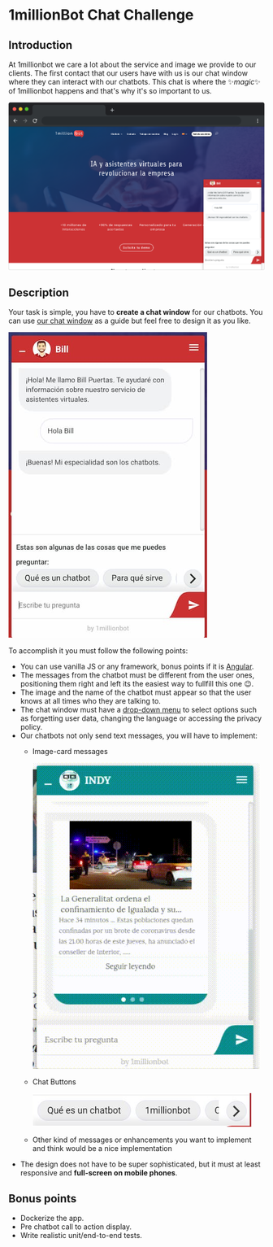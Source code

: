 # 1millionBot Chat Challenge

## Introduction

At 1millionbot we care a lot about the service and image we provide to our clients. The first contact that our users have with us is our chat window where they can interact with our chatbots. This chat is where the ✨*magic*✨ of 1millionbot happens and that's why it's so important to us.

![Browser Chat Screenshot](./examples/browser-chat-screenshot.png?raw=true)

## Description

Your task is simple, you have to **create a chat window** for our chatbots. You can use [our chat window](./examples/chat-screenshot.jpg) as a guide but feel free to design it as you like.

![our chat window](./examples/chat-screenshot.jpg)

To accomplish it you must follow the following points:

- You can use vanilla JS or any framework, bonus points if it is [Angular](https://angular.io/).
- The messages from the chatbot must be different from the user ones, positioning them right and left its the easiest way to fullfill this one 😉.
- The image and the name of the chatbot must appear so that the user knows at all times who they are talking to.
- The chat window must have a [drop-down menu](./examples/drop-down-menu.png) to select options such as forgetting user data, changing the language or accessing the privacy policy.
- Our chatbots not only send text messages, you will have to implement:
  - Image-card messages
  
    ![Chat Cards](./examples/chat-card.gif)
  - Chat Buttons
  
    ![Chat Buttons](./examples/chat-buttons.jpg)
  - Other kind of messages or enhancements you want to implement and think would be a nice implementation
- The design does not have to be super sophisticated, but it must at least responsive and **full-screen on mobile phones**. 

## Bonus points

- Dockerize the app.
- Pre chatbot call to action display.
- Write realistic unit/end-to-end tests.